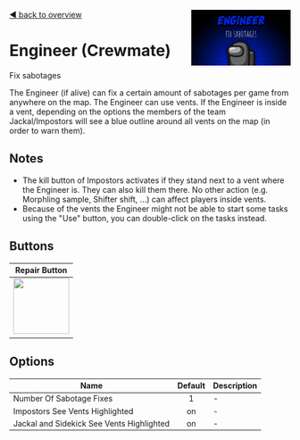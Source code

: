 [:arrow_backward: back to overview](https://github.com/laicosvk/theepicroles#roles "back to overview")
<img align="right" height="100" src="Engineer.png"/>

# Engineer (Crewmate)
Fix sabotages

The Engineer (if alive) can fix a certain amount of sabotages per game from anywhere on the map.
The Engineer can use vents.
If the Engineer is inside a vent, depending on the options the members of the team Jackal/Impostors will see a blue outline around all vents on the map (in order to warn them).

## Notes
- The kill button of Impostors activates if they stand next to a vent where the Engineer is. They can also kill them there. No other action (e.g. Morphling sample, Shifter shift, ...) can affect players inside vents.
- Because of the vents the Engineer might not be able to start some tasks using the "Use" button, you can double-click on the tasks instead.

## Buttons
| Repair Button |
| :------------: |
|<img width="100" height="100" src="../../TheEpicRoles/Resources/RepairButton.png"/> |

## Options
| Name | Default | Description |
| --- | :---: | --- |
| Number Of Sabotage Fixes | 1 | - |
| Impostors See Vents Highlighted | on | - |
| Jackal and Sidekick See Vents Highlighted | on | - |